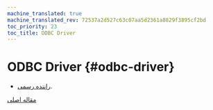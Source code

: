 ```yaml
---
machine_translated: true
machine_translated_rev: 72537a2d527c63c07aa5d2361a8829f3895cf2bd
toc_priority: 23
toc_title: ODBC Driver
---
```


# ODBC Driver {#odbc-driver}

-   [راننده رسمی](https://github.com/ClickHouse/clickhouse-odbc).

[مقاله اصلی](https://clickhouse.tech/docs/en/interfaces/odbc/) <!--hide-->

